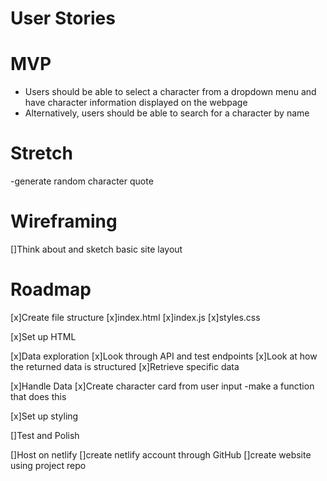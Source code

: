 # User Stories


# MVP
- Users should be able to select a character from a dropdown menu and have character information displayed on the webpage
- Alternatively, users should be able to search for a character by name

# Stretch
-generate random character quote

# Wireframing
[]Think about and sketch basic site layout

# Roadmap
[x]Create file structure
    [x]index.html
    [x]index.js
    [x]styles.css

[x]Set up HTML

[x]Data exploration
    [x]Look through API and test endpoints
    [x]Look at how the returned data is structured
    [x]Retrieve specific data

[x]Handle Data
    [x]Create character card from user input
        -make a function that does this

[x]Set up styling

[]Test and Polish

[]Host on netlify
    []create netlify account through GitHub
    []create website using project repo